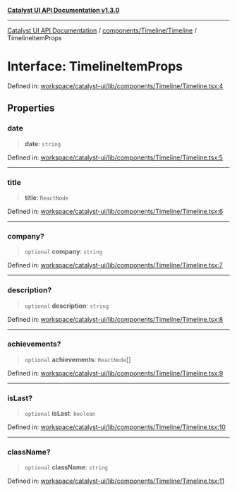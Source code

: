 [**Catalyst UI API Documentation v1.3.0**](../../../../README.md)

---

[Catalyst UI API Documentation](../../../../README.md) / [components/Timeline/Timeline](../README.md) / TimelineItemProps

# Interface: TimelineItemProps

Defined in: [workspace/catalyst-ui/lib/components/Timeline/Timeline.tsx:4](https://github.com/TheBranchDriftCatalyst/catalyst-ui/blob/main/lib/components/Timeline/Timeline.tsx#L4)

## Properties

### date

> **date**: `string`

Defined in: [workspace/catalyst-ui/lib/components/Timeline/Timeline.tsx:5](https://github.com/TheBranchDriftCatalyst/catalyst-ui/blob/main/lib/components/Timeline/Timeline.tsx#L5)

---

### title

> **title**: `ReactNode`

Defined in: [workspace/catalyst-ui/lib/components/Timeline/Timeline.tsx:6](https://github.com/TheBranchDriftCatalyst/catalyst-ui/blob/main/lib/components/Timeline/Timeline.tsx#L6)

---

### company?

> `optional` **company**: `string`

Defined in: [workspace/catalyst-ui/lib/components/Timeline/Timeline.tsx:7](https://github.com/TheBranchDriftCatalyst/catalyst-ui/blob/main/lib/components/Timeline/Timeline.tsx#L7)

---

### description?

> `optional` **description**: `string`

Defined in: [workspace/catalyst-ui/lib/components/Timeline/Timeline.tsx:8](https://github.com/TheBranchDriftCatalyst/catalyst-ui/blob/main/lib/components/Timeline/Timeline.tsx#L8)

---

### achievements?

> `optional` **achievements**: `ReactNode`[]

Defined in: [workspace/catalyst-ui/lib/components/Timeline/Timeline.tsx:9](https://github.com/TheBranchDriftCatalyst/catalyst-ui/blob/main/lib/components/Timeline/Timeline.tsx#L9)

---

### isLast?

> `optional` **isLast**: `boolean`

Defined in: [workspace/catalyst-ui/lib/components/Timeline/Timeline.tsx:10](https://github.com/TheBranchDriftCatalyst/catalyst-ui/blob/main/lib/components/Timeline/Timeline.tsx#L10)

---

### className?

> `optional` **className**: `string`

Defined in: [workspace/catalyst-ui/lib/components/Timeline/Timeline.tsx:11](https://github.com/TheBranchDriftCatalyst/catalyst-ui/blob/main/lib/components/Timeline/Timeline.tsx#L11)
